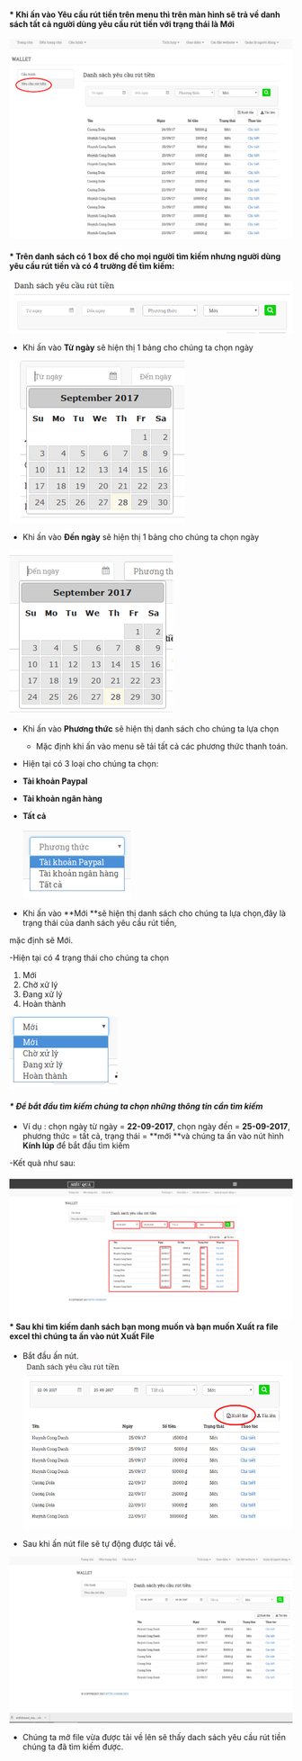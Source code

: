 #### \* Khi ấn vào **Yêu cầu rút tiền** trên menu thì trên màn hình sẽ trả về danh sách tất cả người dùng yêu cầu rút tiền với trạng thái là **Mới**

![](/assets/1.png)

#### \* Trên danh sách có 1 box để cho mọi người tìm kiếm nhưng người dùng yêu cầu rút tiền và có 4 trường đề tìm kiếm:

![](/assets/2.png)

* Khi ấn vào **Từ ngày** sẽ hiện thị 1 bảng cho chúng ta chọn ngày

![](/assets/3.png)

* Khi ấn vào **Đến ngày** sẽ hiện thị 1 bảng cho chúng ta chọn ngày

![](/assets/4.png)

* Khi ấn vào **Phương thức** sẽ hiện thị danh sách cho chúng ta lựa chọn

  * Mặc định khi ấn vào menu sẽ tải tất cả các phương thức thanh toán.

* Hiện tại có 3 loại cho chúng ta chọn:

* **Tài khoản Paypal**

* **Tài khoản ngân hàng**

* **Tất cả**

  ![](/assets/6.png)

* Khi ấn vào **Mới **sẽ hiện thị danh sách cho chúng ta lựa chọn,đây là trạng thái của danh sách yêu cầu rút tiền,

mặc định sẽ  Mới.

-Hiện tại có 4 trạng thái cho chúng ta chọn

1. Mới
2. Chờ xử lý
3. Đang xử lý
4. Hoàn thành

![](/assets/5.png)

#### _\* Để bắt đầu tìm kiếm chúng ta chọn những thông tin cần tìm kiếm_

* Ví dụ : chọn ngày từ ngày = **22-09-2017**, chọn ngày đến = **25-09-2017**,  phương thức = tất cả, trạng thái = **mới **và chúng ta ấn vào nút hình **Kính lúp** để bắt đầu tìm kiếm

-Kết quả như sau:

#### ![](/assets/7.png)\* Sau khi tìm kiếm danh sách bạn mong muốn và bạn muốn Xuất ra file excel thì chúng ta ấn vào nút **Xuất File**

* Bắt đầu ấn nút.![](/assets/8.png)

* Sau khi ấn nút file sẽ tự động được tải về.

![](/assets/9.png)

* Chúng ta mở file vừa được tải về lên sẽ thấy dach sách yêu cầu rút tiền chúng ta đã tìm kiếm được.





